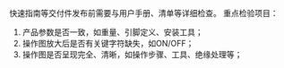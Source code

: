 快速指南等交付件发布前需要与用户手册、清单等详细检查。
重点检验项目：

1. 产品参数是否一致，如重量、引脚定义、安装工具；
2. 操作图放大后是否有关键字符缺失，如ON/OFF；
3. 操作图是否呈现完全、清晰，如操作步骤、工具、绝缘处理等；
